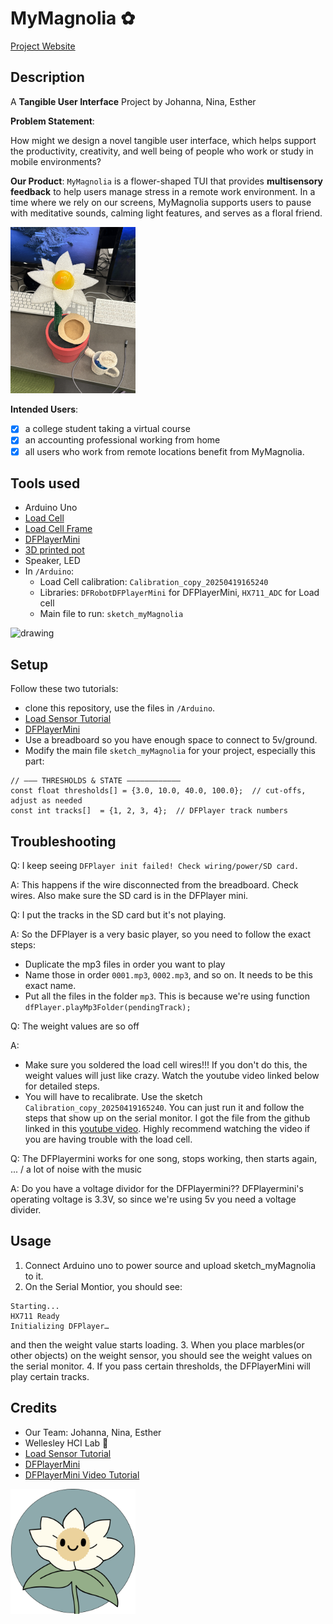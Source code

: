 # MyMagnolia ✿
[Project Website](https://mymagnolia.cargo.site/)
## Description

A **Tangible User Interface** Project by Johanna, Nina, Esther

**Problem Statement**: 

How might we design a novel tangible user interface, which helps support the productivity, creativity, and well being of people who work or study in mobile environments?

**Our Product**:
`MyMagnolia` is a flower-shaped TUI that provides **multisensory feedback** to help users manage stress in a remote work environment.
In a time where we rely on our screens, MyMagnolia supports users to pause with meditative sounds, calming light features, and serves as a floral friend.

<img src="./proj.jpeg" alt="drawing" width="200"/>


**Intended Users**:
- [x] a college student taking a virtual course
- [x] an accounting professional working from home
- [x] all users who work from remote locations benefit from MyMagnolia.

## Tools used

- Arduino Uno
- [Load Cell](https://www.amazon.com/WWZMDiB-Amplifier-HX711-Displacement-Acceleration/dp/B0BLNR4S1P/ref=sr_1_3?crid=34IYA27Z8D683&dib=eyJ2IjoiMSJ9.CMkp0W1bNn-5AwaIVUuJJQlM_YH2GmYPTIfzaZrSzP5LIDK4np4qHfcsXtwo0LWOYySeC9q_0oW-vuorSs1xEVPaFFPGG7bc6hSXRyMq6DtpRN2bRqqahp-T8KWvC_vUsDJZk3z_LeiLcLZRS8kESvHRXSTD3rRMf1yZYJIJ89-HZ5vpINO7CT-j1L4PlAW7Yx-5S3b9Vm-G9NfJodJcc0pRjXbKJk4oRESNqaA3JFQhPg2hkhQsTVoMohUBghshg04CYpbQ201Dzm0WDT9DuOWf63ufDN2PjAnMNJoAKPE.QSejasGaSnWXcIhr_Qkkw0jqjl4r2FRPCT__ZcRF33c&dib_tag=se&keywords=load%2Bcell&qid=1745865337&s=industrial&sprefix=load%2Bcell%2Cindustrial%2C117&sr=1-3&th=1)
- [Load Cell Frame](https://www.thingiverse.com/thing:4602226)
- [DFPlayerMini](https://www.amazon.com/WWZMDiB-YX5200-DFPlayer-Supporting-Arduino/dp/B0CH2WZT5Q/ref=sr_1_1_sspa?dib=eyJ2IjoiMSJ9.IeILjxJzk-x5hYGixHiDKgagpvMhkx3D16_leA3Bo_KagOpNQNE8h1OrjvYZ-qjLvSMbTprhdTp35-nUUCwIo_iRwe_FF7-u5c9BdLrSQF9knbLkETSHI20CXm3gtG1E4pTAWXLXvhB3IgKW2vtTFZNLSjZn5MYW9RfwFDAmbOXo-11ZsTGu0x5Es21tsmV1fwCF3qBtEPNIn2NNuahfexlw6uWtcmT2Zgtf5su1ToU.Lo3xKDnDEGrAO8PVuP6LM6vYI1g9sARcMwBJasi0zQE&dib_tag=se&keywords=df+player+mini&qid=1745865457&sr=8-1-spons&sp_csd=d2lkZ2V0TmFtZT1zcF9hdGY&psc=1)
- [3D printed pot](https://www.thingiverse.com/thing:6782495)
- Speaker, LED
- In `/Arduino`:
    - Load Cell calibration: `Calibration_copy_20250419165240`
    - Libraries: `DFRobotDFPlayerMini` for DFPlayerMini, `HX711_ADC` for Load cell
    - Main file to run: `sketch_myMagnolia`

<img src="./tech.JPG" alt="drawing" width="200"/>

## Setup
Follow these two tutorials:
- clone this repository, use the files in `/Arduino`.
- [Load Sensor Tutorial](https://www.youtube.com/watch?v=sxzoAGf1kOo&ab_channel=Indrek)
- [DFPlayerMini](https://circuitjournal.com/how-to-use-the-dfplayer-mini-mp3-module-with-an-arduino)
- Use a breadboard so you have enough space to connect to 5v/ground. 
- Modify the main file `sketch_myMagnolia` for your project, especially this part:
```
// ——— THRESHOLDS & STATE ————————————
const float thresholds[] = {3.0, 10.0, 40.0, 100.0};  // cut‑offs, adjust as needed
const int tracks[]  = {1, 2, 3, 4};  // DFPlayer track numbers
```


## Troubleshooting
Q: I keep seeing `DFPlayer init failed! Check wiring/power/SD card.`


A: This happens if the wire disconnected from the breadboard. Check wires. Also make sure the SD card is in the DFPlayer mini.

Q: I put the tracks in the SD card but it's not playing. 


A: So the DFPlayer is a very basic player, so you need to follow the exact steps:
- Duplicate the mp3 files in order you want to play
- Name those in order `0001.mp3`, `0002.mp3`, and so on. It needs to be this exact name. 
- Put all the files in the folder `mp3`. This is because we're using function ` dfPlayer.playMp3Folder(pendingTrack);` 

Q: The weight values are so off


A:
- Make sure you soldered the load cell wires!!! If you don't do this, the weight values will just like crazy. Watch the youtube video linked below for detailed steps.
- You will have to recalibrate. Use the sketch `Calibration_copy_20250419165240`. You can just run it and follow the steps that show up on the serial monitor. I got the file from the github linked in this [youtube video](https://www.youtube.com/watch?v=sxzoAGf1kOo&ab_channel=Indrek). Highly recommend watching the video if you are having trouble with the load cell.

Q: The DFPlayermini works for one song, stops working, then starts again, ... / a lot of noise with the music


A: Do you have a voltage dividor for the DFPlayermini?? DFPlayermini's operating voltage is 3.3V, so since we're using 5v you need a voltage divider.

## Usage
1. Connect Arduino uno to power source and upload sketch_myMagnolia to it. 
2. On the Serial Montior, you should see:
```
Starting...
HX711 Ready
Initializing DFPlayer…
```
and then the weight value starts loading.
3. When you place marbles(or other objects) on the weight sensor, you should see the weight values on the serial monitor.
4. If you pass certain thresholds, the DFPlayerMini will play certain tracks.
## Credits
- Our Team: Johanna, Nina, Esther
- Wellesley HCI Lab 🤍
- [Load Sensor Tutorial](https://www.youtube.com/watch?v=sxzoAGf1kOo&ab_channel=Indrek)
- [DFPlayerMini](https://circuitjournal.com/how-to-use-the-dfplayer-mini-mp3-module-with-an-arduino)
- [DFPlayerMini Video Tutorial](https://www.youtube.com/watch?v=P42ICrgAtS4&ab_channel=Indrek)


<img src="./mymagnolia.png" alt="drawing" width="200"/>


